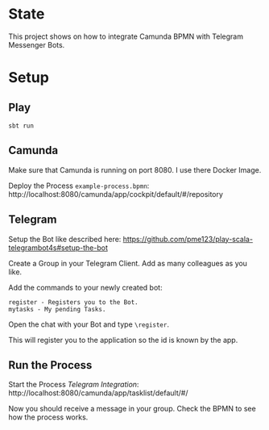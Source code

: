 # State
This project shows on how to integrate Camunda BPMN with Telegram Messenger Bots.
# Setup
## Play
    
    sbt run
    
## Camunda

Make sure that Camunda is running on port 8080. I use there Docker Image.

Deploy the Process `example-process.bpmn`: http://localhost:8080/camunda/app/cockpit/default/#/repository

## Telegram

Setup the Bot like described here: https://github.com/pme123/play-scala-telegrambot4s#setup-the-bot 

Create a Group in your Telegram Client. Add as many colleagues as you like. 

Add the commands to your newly created bot:
```
register - Registers you to the Bot.
mytasks - My pending Tasks.
``` 
Open the chat with your Bot and type `\register`.

This will register you to the application so the id is known by the app.

## Run the Process 

Start the Process _Telegram Integration_: http://localhost:8080/camunda/app/tasklist/default/#/

Now you should receive a message in your group. Check the BPMN to see how the process works.